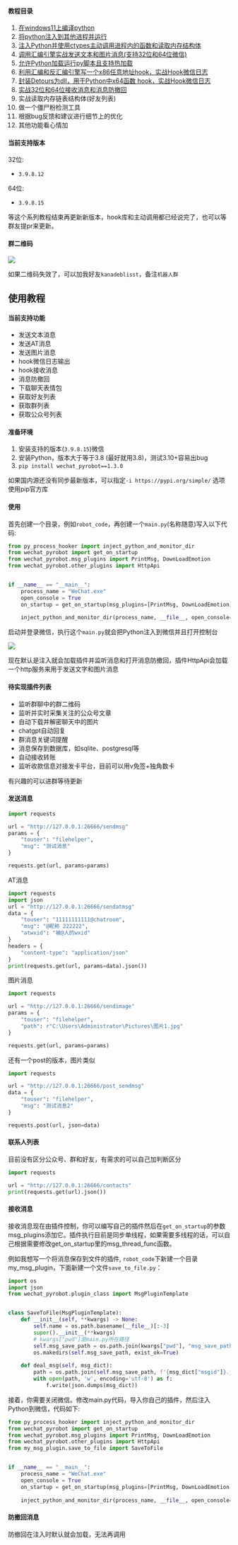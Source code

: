#### 教程目录

1. [在windows11上编译python](https://mp.weixin.qq.com/s/nJq8XX203Wc_gwT5hSWYZA)
2. [将python注入到其他进程并运行](https://mp.weixin.qq.com/s/gvV9GRQZbvxHQSjfDieiqw)
3. [注入Python并使用ctypes主动调用进程内的函数和读取内存结构体](https://mp.weixin.qq.com/s/Dy8-nJPoXJp9_ZrrwOrC0w)
4. [调用汇编引擎实战发送文本和图片消息(支持32位和64位微信)](https://mp.weixin.qq.com/s/PJZDf5937SsncGU-RhZ3tA)
5. [允许Python加载运行py脚本且支持热加载](https://mp.weixin.qq.com/s/FWW1FecRo_yAhh9eLScAoA)
6. [利用汇编和反汇编引擎写一个x86任意地址hook，实战Hook微信日志](https://mp.weixin.qq.com/s/gAVt731tfOiS5o7U1b3haQ)
7. [封装Detours为dll，用于Python中x64函数 hook，实战Hook微信日志](https://mp.weixin.qq.com/s/wbsjxv7Zt67pMi5ZYD0cfQ)
8. [实战32位和64位接收消息和消息防撤回](https://mp.weixin.qq.com/s/UUO27gRLdIKzTlaSuwiV0w)
9. 实战读取内存链表结构体(好友列表)
10. 做一个僵尸粉检测工具
11. 根据bug反馈和建议进行细节上的优化
12. 其他功能看心情加

#### 当前支持版本

32位:
- `3.9.8.12`

64位:
- `3.9.8.15`

等这个系列教程结束再更新新版本，hook库和主动调用都已经说完了，也可以等群友提pr来更新。

#### 群二维码

![](http://cdn.ikanade.cn/c7a7d33858b4e03e2e1f417272518cd.jpg)

如果二维码失效了，可以加我好友`kanadeblisst`，备注`机器人群`

## 使用教程

#### 当前支持功能

- 发送文本消息
- 发送AT消息
- 发送图片消息
- hook微信日志输出
- hook接收消息
- 消息防撤回
- 下载聊天表情包
- 获取好友列表
- 获取群列表
- 获取公众号列表

#### 准备环境

1. 安装支持的版本(`3.9.8.15`)微信
2. 安装Python，版本大于等于3.8 (最好就用3.8)，测试3.10+容易出bug
3. `pip install wechat_pyrobot==1.3.0`

如果国内源还没有同步最新版本，可以指定`-i https://pypi.org/simple/` 选项使用pip官方库

#### 使用

首先创建一个目录，例如`robot_code`，再创建一个`main.py`(名称随意)写入以下代码:
```python
from py_process_hooker import inject_python_and_monitor_dir
from wechat_pyrobot import get_on_startup
from wechat_pyrobot.msg_plugins import PrintMsg, DownLoadEmotion
from wechat_pyrobot.other_plugins import HttpApi


if __name__ == "__main__":
    process_name = "WeChat.exe"
    open_console = True
    on_startup = get_on_startup(msg_plugins=[PrintMsg, DownLoadEmotion], other_plugins=[HttpApi])
    
    inject_python_and_monitor_dir(process_name, __file__, open_console=open_console, on_startup=on_startup)
```

启动并登录微信，执行这个`main.py`就会把Python注入到微信并且打开控制台

![](http://cdn.ikanade.cn/20231217113557.png)

现在默认是注入就会加载插件并监听消息和打开消息防撤回，插件HttpApi会加载一个http服务来用于发送文字和图片消息

#### 待实现插件列表

- 监听群聊中的群二维码
- 监听并实时采集关注的公众号文章
- 自动下载并解密聊天中的图片
- chatgpt自动回复
- 群消息关键词提醒
- 消息保存到数据库，如sqlite、postgresql等
- 自动接收转账
- 监听收款信息对接发卡平台，目前可以用v免签+独角数卡

有兴趣的可以进群等待更新

#### 发送消息

```python
import requests

url = "http://127.0.0.1:26666/sendmsg"
params = {
    "touser": "filehelper",
    "msg": "测试消息"
}

requests.get(url, params=params)
```
AT消息
```python
import requests
import json
url = "http://127.0.0.1:26666/sendatmsg"
data = {
    "touser": "11111111111@chatroom",
    "msg": "@昵称 222222",
    "atwxid": "被@人的wxid"
}
headers = {
    "content-type": "application/json"
}
print(requests.get(url, params=data).json())
```

图片消息

```python
import requests

url = "http://127.0.0.1:26666/sendimage"
params = {
    "touser": "filehelper",
    "path": r"C:\Users\Administrator\Pictures\图片1.jpg"
}

requests.get(url, params=params)
```

还有一个post的版本，图片类似
```python
import requests

url = "http://127.0.0.1:26666/post_sendmsg"
data = {
    "touser": "filehelper",
    "msg": "测试消息2"
}

requests.post(url, json=data)
```
#### 联系人列表

目前没有区分公众号、群和好友，有需求的可以自己加判断区分

```python
import requests

url = "http://127.0.0.1:26666/contacts"
print(requests.get(url).json())
```

#### 接收消息

接收消息现在由插件控制，你可以编写自己的插件然后在`get_on_startup`的参数msg_plugins添加它。插件执行目前是同步单线程，如果需要多线程的话，可以自己根据需要修改get_on_startup里的msg_thread_func函数。

例如我想写一个将消息保存到文件的插件, `robot_code`下新建一个目录my_msg_plugin，下面新建一个文件`save_to_file.py`：

```python
import os
import json
from wechat_pyrobot.plugin_class import MsgPluginTemplate


class SaveToFile(MsgPluginTemplate):
    def __init__(self, **kwargs) -> None:
        self.name = os.path.basename(__file__)[:-3]
        super().__init__(**kwargs)
        # kwargs["pwd"]是main.py所在路径
        self.msg_save_path = os.path.join(kwargs["pwd"], "msg_save_path")
        os.makedirs(self.msg_save_path, exist_ok=True)
    
    def deal_msg(self, msg_dict):
        path = os.path.join(self.msg_save_path, f'{msg_dict["msgid"]}.json')
        with open(path, 'w', encoding='utf-8') as f:
            f.write(json.dumps(msg_dict)) 
```

接着，你需要关闭微信。修改main.py代码，导入你自己的插件，然后注入Python到微信，代码如下:

```python
from py_process_hooker import inject_python_and_monitor_dir
from wechat_pyrobot import get_on_startup
from wechat_pyrobot.msg_plugins import PrintMsg, DownLoadEmotion
from wechat_pyrobot.other_plugins import HttpApi
from my_msg_plugin.save_to_file import SaveToFile


if __name__ == "__main__":
    process_name = "WeChat.exe"
    open_console = True
    on_startup = get_on_startup(msg_plugins=[PrintMsg, DownLoadEmotion, SaveToFile], other_plugins=[HttpApi])
    
    inject_python_and_monitor_dir(process_name, __file__, open_console=open_console, on_startup=on_startup)
```


#### 防撤回消息

防撤回在注入时默认就会加载，无法再调用
